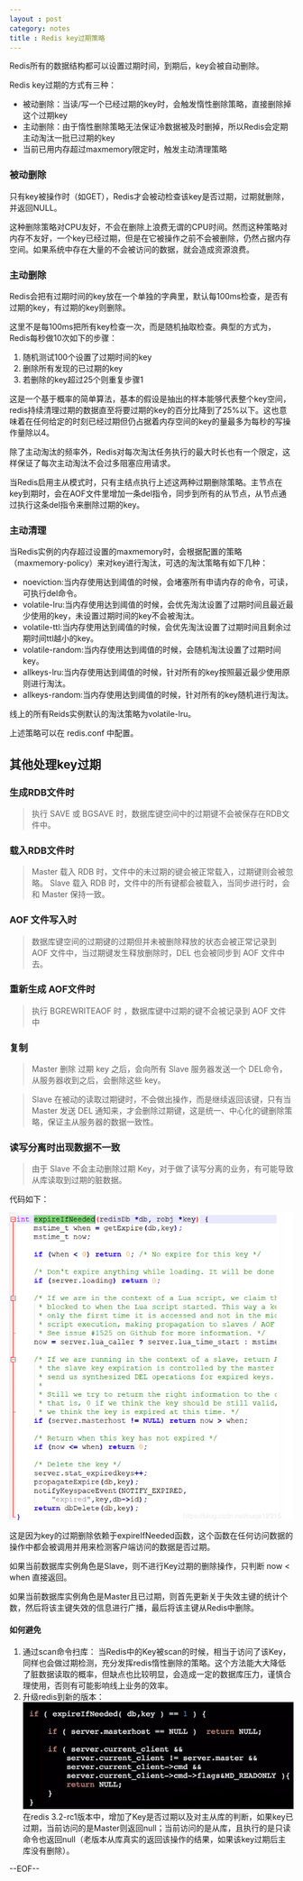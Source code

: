 ```yaml
---
layout : post
category: notes
title : Redis key过期策略
---
```

Redis所有的数据结构都可以设置过期时间，到期后，key会被自动删除。

Redis key过期的方式有三种：

- 被动删除：当读/写一个已经过期的key时，会触发惰性删除策略，直接删除掉这个过期key
- 主动删除：由于惰性删除策略无法保证冷数据被及时删掉，所以Redis会定期主动淘汰一批已过期的key
- 当前已用内存超过maxmemory限定时，触发主动清理策略

### 被动删除

只有key被操作时（如GET），Redis才会被动检查该key是否过期，过期就删除，并返回NULL。

这种删除策略对CPU友好，不会在删除上浪费无谓的CPU时间。然而这种策略对内存不友好，一个key已经过期，但是在它被操作之前不会被删除，仍然占据内存空间。如果系统中存在大量的不会被访问的数据，就会造成资源浪费。

### 主动删除

Redis会把有过期时间的key放在一个单独的字典里，默认每100ms检查，是否有过期的key，有过期的key则删除。

这里不是每100ms把所有key检查一次，而是随机抽取检查。典型的方式为，Redis每秒做10次如下的步骤：

1. 随机测试100个设置了过期时间的key
2. 删除所有发现的已过期的key
3. 若删除的key超过25个则重复步骤1

这是一个基于概率的简单算法，基本的假设是抽出的样本能够代表整个key空间，redis持续清理过期的数据直至将要过期的key的百分比降到了25%以下。这也意味着在任何给定的时刻已经过期但仍占据着内存空间的key的量最多为每秒的写操作量除以4。

除了主动淘汰的频率外，Redis对每次淘汰任务执行的最大时长也有一个限定，这样保证了每次主动淘汰不会过多阻塞应用请求。

当Redis启用主从模式时，只有主结点执行上述这两种过期删除策略。主节点在key到期时，会在AOF文件里增加一条del指令，同步到所有的从节点，从节点通过执行这条del指令来删除过期的key。

### 主动清理

当Redis实例的内存超过设置的maxmemory时，会根据配置的策略（maxmemory-policy）来对key进行淘汰，可选的淘汰策略有如下几种：

- noeviction:当内存使用达到阈值的时候，会堵塞所有申请内存的命令，可读，可执行del命令。
- volatile-lru:当内存使用达到阈值的时候，会优先淘汰设置了过期时间且最近最少使用的key，未设置过期时间的key不会被淘汰。
- volatile-ttl:当内存使用达到阈值的时候，会优先淘汰设置了过期时间且剩余过期时间ttl越小的key。
- volatile-random:当内存使用达到阈值的时候，会随机淘汰设置了过期时间key。
- allkeys-lru:当内存使用达到阈值的时候，针对所有的key按照最近最少使用原则进行淘汰。
- allkeys-random:当内存使用达到阈值的时候，针对所有的key随机进行淘汰。

线上的所有Reids实例默认的淘汰策略为volatile-lru。

上述策略可以在 redis.conf 中配置。

## 其他处理key过期

### 生成RDB文件时

> 执行 SAVE 或 BGSAVE 时，数据库键空间中的过期键不会被保存在RDB文件中。

### 载入RDB文件时

> Master 载入 RDB 时，文件中的未过期的键会被正常载入，过期键则会被忽略。
> Slave 载入 RDB 时，文件中的所有键都会被载入，当同步进行时，会和 Master 保持一致。

### AOF 文件写入时

> 数据库键空间的过期键的过期但并未被删除释放的状态会被正常记录到 AOF 文件中，当过期键发生释放删除时，DEL 也会被同步到 AOF 文件中去。

### 重新生成 AOF文件时

> 执行 BGREWRITEAOF 时 ，数据库键中过期的键不会被记录到 AOF 文件中

### 复制

> Master 删除 过期 key 之后，会向所有 Slave 服务器发送一个 DEL命令，从服务器收到之后，会删除这些 key。

> Slave 在被动的读取过期键时，不会做出操作，而是继续返回该键，只有当 Master 发送 DEL 通知来，才会删除过期键，这是统一、中心化的键删除策略，保证主从服务器的数据一致性。

### 读写分离时出现数据不一致

> 由于 Slave 不会主动删除过期 Key，对于做了读写分离的业务，有可能导致从库读取到过期的脏数据。

代码如下：

![image](/assets/post-images/expireIfNeeded.png)

这是因为key的过期删除依赖于expireIfNeeded函数，这个函数在任何访问数据的操作中都会被调用并用来检测客户端访问的数据是否过期。

如果当前数据库实例角色是Slave，则不进行Key过期的删除操作，只判断 now < when 直接返回。

如果当前数据库实例角色是Master且已过期，则首先更新关于失效主键的统计个数，然后将该主键失效的信息进行广播，最后将该主键从Redis中删除。

#### 如何避免

1. 通过scan命令扫库：
	当Redis中的Key被scan的时候，相当于访问了该Key，同样也会做过期检测，充分发挥redis惰性删除的策略。这个方法能大大降低了脏数据读取的概率，但缺点也比较明显，会造成一定的数据库压力，谨慎合理使用，否则有可能影响线上业务的效率。
2. 升级redis到新的版本：
	![image](/assets/post-images/redisReadExpireKey.png)
	在redis 3.2-rc1版本中，增加了Key是否过期以及对主从库的判断，如果key已过期，当前访问的是Master则返回null；当前访问的是从库，且执行的是只读命令也返回null（老版本从库真实的返回该操作的结果，如果该key过期后主库没有删除）。


--EOF--

